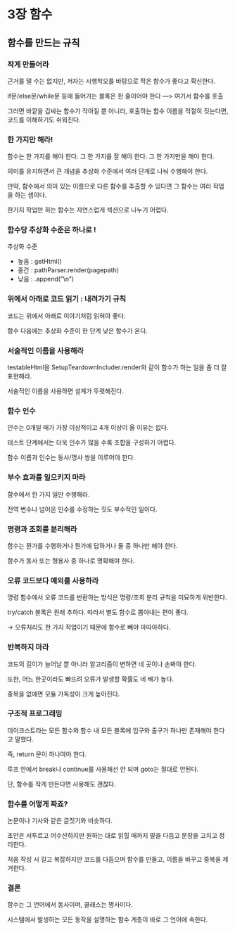 # 3장 함수


## 함수를 만드는 규칙

### 작게 만들어라

근거를 댈 수는 없지만, 저자는 시행착오를 바탕으로 작은 함수가 좋다고 확신한다.

if문/else문/while문 등에 들어가는 블록은 한 줄이어야 한다 —> 여기서 함수를 호출

그러면 바깥을 감싸는 함수가 작아질 뿐 아니라, 호출하는 함수 이름을 적절히 짓는다면, 코드를 이해하기도 쉬워진다.

### 한 가지만 해라!

함수는 한 가지를 해야 한다. 그 한 가지를 잘 해야 한다. 그 한 가지만을 해야 한다.

의미를 유지하면서 큰 개념을 추상화 수준에서 여러 단계로 나눠 수행해야 한다.

만약, 함수에서 의미 있는 이름으로 다른 함수를 추출할 수 있다면 그 함수는 여러 작업을 하는 셈이다.

한가지 작업만 하는 함수는 자연스럽게 섹션으로 나누기 어렵다.

### 함수당 추상화 수준은 하나로 !

추상화 수준

- 높음 : getHtml()
- 중간 : pathParser.render(pagepath)
- 낮음 : .append(”\n”)

### 위에서 아래로 코드 읽기 : 내려가기 규칙

코드는 위에서 아래로 이야기처럼 읽혀야 좋다.

함수 다음에는 추상화 수준이 한 단계 낮은 함수가 온다.

### 서술적인 이름을 사용해라

testableHtml을 SetupTeardownIncluder.render와 같이 함수가 하는 일을 좀 더 잘 표현해라.

서술적인 이름을 사용하면 설계가 뚜렷해진다.

### 함수 인수

인수는 0개일 때가 가장 이상적이고 4개 이상이 올 이유는 없다.

테스트 단계에서는 더욱 인수가 많을 수록 조합을 구성하기 어렵다.

함수 이름과 인수는 동사/명사 쌍을 이루어야 한다.

### 부수 효과를 일으키지 마라

함수에서 한 가지 일만 수행해라. 

전역 변수나 넘어온 인수를 수정하는 짓도 부수적인 일이다.

### 명령과 조회를 분리해라

함수는 뭔가를 수행하거나 뭔가에 답하거나 둘 중 하나만 해야 한다.

함수가 동사 또는 형용사 중 하나로 명확해야 한다.

### 오류 코드보다 예외를 사용하라

명령 함수에서 오류 코드를 반환하는 방식은 명령/조회 분리 규칙을 미묘하게 위반한다.

try/catch 블록은 원래 추하다. 따라서 별도 함수로 뽑아내는 편이 좋다.

→ 오류처리도 한 가지 작업이기 때문에 함수로 빼야 마따아하다.

### 반복하지 마라

코드의 길이가 늘어날 뿐 아니라 알고리즘이 변하면 네 곳이나 손봐야 한다.

또한, 어느 한곳이라도 빠뜨려 오류가 발생할 확률도 네 배가 높다.

중복을 없애면 모듈 가독성이 크게 높아진다.

### 구조적 프로그래밍

데이크스트라는 모든 함수와 함수 내 모든 블록에 입구와 출구가 하나만 존재해야 한다고 말했다.

즉, return 문이 하나여야 한다.

루프 안에서 break나 continue를 사용해선 안 되며 goto는 절대로 안된다.

단, 함수를 작게 만든다면 사용해도 괜찮다.

### 함수를 어떻게 짜죠?

논문이나 기사와 같은 글짓기와 비슷하다.

초안은 서투르고 어수산하지만 원하는 대로 읽힐 때까지 말을 다듬고 문장을 고치고 정리한다.

처음 작성 시 길고 복잡하지만 코드를 다듬으며 함수를 만들고, 이름을 바꾸고 중복을 제거한다.

### 결론

함수는 그 언어에서 동사이며, 클래스는 명사이다.

시스템에서 발생하는 모든 동작을 설명하는 함수 계층이 바로 그 언어에 속한다.